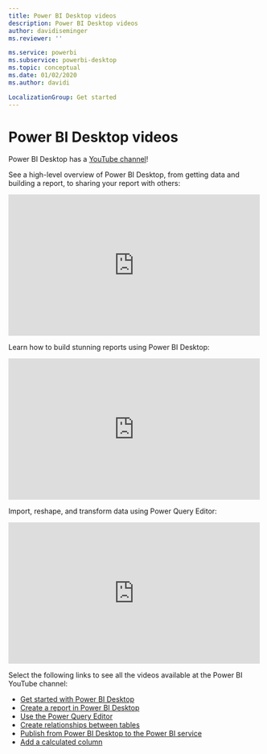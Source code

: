 ```yaml
---
title: Power BI Desktop videos
description: Power BI Desktop videos
author: davidiseminger
ms.reviewer: ''

ms.service: powerbi
ms.subservice: powerbi-desktop
ms.topic: conceptual
ms.date: 01/02/2020
ms.author: davidi

LocalizationGroup: Get started
---
```

# Power BI Desktop videos

Power BI Desktop has a [YouTube channel](https://www.youtube.com/playlist?list=PL1N57mwBHtN2q1WbU5O29rrn_A0lkVv9p)!

See a high-level overview of Power BI Desktop, from getting data and building a report, to sharing your report with others: 

<iframe width="500" height="281" src="https://www.youtube.com/embed/Qgam9M8I0xA" frameborder="0" allowfullscreen></iframe>

Learn how to build stunning reports using Power BI Desktop:

<iframe width="500" height="281" src="https://www.youtube.com/embed/IMAsitQ2cAc" frameborder="0" allowfullscreen></iframe> 

Import, reshape, and transform data using Power Query Editor:

<iframe width="500" height="281" src="https://www.youtube.com/embed/ByIUx-HmQbw" frameborder="0" allowfullscreen></iframe> 

Select the following links to see all the videos available at the Power BI YouTube channel:

- [Get started with Power BI Desktop](https://www.youtube.com/watch?v=Qgam9M8I0xA)
- [Create a report in Power BI Desktop](https://www.youtube.com/watch?v=IMAsitQ2cAc)
- [Use the Power Query Editor](https://www.youtube.com/watch?v=ByIUx-HmQbw)
- [Create relationships between tables](https://www.youtube.com/watch?v=fVW4MCr0APA)
- [Publish from Power BI Desktop to the Power BI service](https://www.youtube.com/watch?v=ObwsFdC9e94)
- [Add a calculated column](https://www.youtube.com/watch?v=62mLfiNcqVM)
